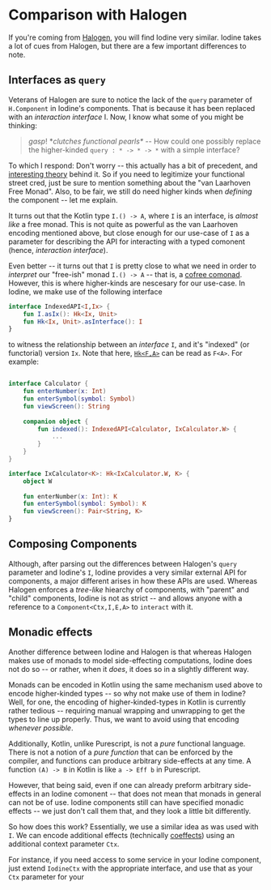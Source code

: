 
Comparison with Halogen
=======================

If you're coming from [Halogen](https://purescript-halogen.github.io/purescript-halogen/), you will find Iodine very similar. Iodine takes a lot of cues from Halogen, but there are a few important differences to note.

Interfaces as `query`
---------------------

Veterans of Halogen are sure to notice the lack of the `query` parameter of `H.Component` in Iodine's components. That is because it has been replaced with
 an _interaction interface_ I. Now, I know what some of you might be thinking:
 
 > *gasp*! 
 \**clutches functional pearls\** -- How could one possibly replace the higher-kinded `query : * -> * -> *` with a simple interface?

To which I respond: Don't worry -- this actually has a bit of precedent, and [interesting theory](https://r6.ca/blog/20140210T181244Z.html) behind it. So if you need to legitimize your functional street cred, just be sure to mention something about the "van Laarhoven Free Monad". Also, to be fair, we still do need higher kinds when _defining_ the component -- let me explain.

It turns out that the Kotlin type `I.() -> A`, where `I` is an interface, is _almost like_ a free monad. This is not quite as powerful as the van Laarhoven encoding mentioned above, but close enough for our use-case of `I` as a parameter for describing the API for interacting with a typed comonent (hence, _interaction interface_).

Even better -- it turns out that `I` is pretty close to what we need in order to _interpret_ our "free-ish" monad `I.() -> A` -- that is, a [cofree comonad](https://dlaing.org/cofun/posts/free_and_cofree.html). However, this is where higher-kinds are nescesary for our use-case. In Iodine, we make use of the following interface

```kotlin
interface IndexedAPI<I,Ix> {
    fun I.asIx(): Hk<Ix, Unit>
    fun Hk<Ix, Unit>.asInterface(): I
}
```

to witness the relationship between an _interface_ `I`, and it's "indexed" (or functorial) version `Ix`. Note that here, [`Hk<F,A>`](higher_kinds_in_kotlin.md) can be read as `F<A>`. For example:

```kotlin

interface Calculator {
    fun enterNumber(x: Int)
    fun enterSymbol(symbol: Symbol)
    fun viewScreen(): String
    
    companion object {
        fun indexed(): IndexedAPI<Calculator, IxCalculator.W> {
            ...
        }
    }
}

interface IxCalculator<K>: Hk<IxCalculator.W, K> {
    object W
    
    fun enterNumber(x: Int): K
    fun enterSymbol(symbol: Symbol): K
    fun viewScreen(): Pair<String, K>
}

```

Composing Components
--------------------

Although, after parsing out the differences between Halogen's `query` parameter and Iodine's `I`, Iodine provides a very similar external API for components, a major different arises in how these APIs are used. Whereas Halogen enforces a _tree-like_ hiearchy of components, with "parent" and "child" components, Iodine is not as strict -- and allows anyone with a reference to a `Component<Ctx,I,E,A>` to `interact` with it.

Monadic effects
---------------

Another difference between Iodine and Halogen is that whereas Halogen makes use of monads to model side-effecting computations, Iodine does not do so -- or rather, when it _does_, it does so in a slightly different way.

Monads can be encoded in Kotlin using the same mechanism used above to encode higher-kinded types -- so why not make use of them in Iodine? Well, for one, the encoding of higher-kinded-types in Kotlin is currently rather tedious -- requiring manual wrapping and unwrapping to get the types to line up properly. Thus, we want to avoid using that encoding _whenever possible_.

Additionally, Kotlin, unlike Purescript, is not a _pure_ functional language. There is not a notion of a _pure function_ that can be enforced by the compiler, and functions can produce arbitrary side-effects at any time. A function `(A) -> B` in Kotlin is like `a -> Eff b` in Purescript. 

However, that being said, even if one can already preform arbitrary side-effects in an Iodine comonent -- that does not mean that monads in general can not be of use. Iodine components still can have specified monadic effects -- we just don't call them that, and they look a little bit differently.

So how does this work? Essentially, we use a similar idea as was used with `I`. We can encode additional effects (technically [coeffects](http://tomasp.net/coeffects/)) using an additional context parameter `Ctx`.

For instance, if you need access to some service in your Iodine component, just extend `IodineCtx` with the appropriate interface, and use that as your `Ctx` parameter for your 
